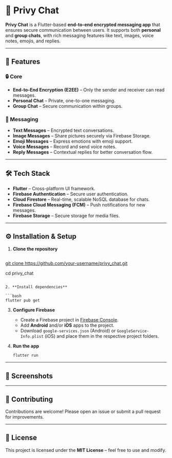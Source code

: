 # 📱 Privy Chat

**Privy Chat** is a Flutter-based **end-to-end encrypted messaging app** that ensures secure communication between users. It supports both **personal** and **group chats**, with rich messaging features like text, images, voice notes, emojis, and replies.

---

## 🚀 Features

### 🔒 Core

* **End-to-End Encryption (E2EE)** – Only the sender and receiver can read messages.
* **Personal Chat** – Private, one-to-one messaging.
* **Group Chat** – Secure communication within groups.

### 💬 Messaging

* **Text Messages** – Encrypted text conversations.
* **Image Messages** – Share pictures securely via Firebase Storage.
* **Emoji Messages** – Express emotions with emoji support.
* **Voice Messages** – Record and send voice notes.
* **Reply Messages** – Contextual replies for better conversation flow.

---

## 🛠 Tech Stack

* **Flutter** – Cross-platform UI framework.
* **Firebase Authentication** – Secure user authentication.
* **Cloud Firestore** – Real-time, scalable NoSQL database for chats.
* **Firebase Cloud Messaging (FCM)** – Push notifications for new messages.
* **Firebase Storage** – Secure storage for media files.

---

## ⚙️ Installation & Setup

1. **Clone the repository**

   ```bash
[   git clone https://github.com/your-username/privy_chat.git
](https://github.com/linnminhtet23/privy_chat.git)

cd privy_chat
   ```

2. **Install dependencies**

   ```bash
   flutter pub get
   ```

3. **Configure Firebase**

   * Create a Firebase project in [Firebase Console](https://console.firebase.google.com/).
   * Add **Android** and/or **iOS** apps to the project.
   * Download `google-services.json` (Android) or `GoogleService-Info.plist` (iOS) and place them in the respective project folders.

4. **Run the app**

   ```bash
   flutter run
   ```

---

## 📸 Screenshots
---

## 🤝 Contributing

Contributions are welcome! Please open an issue or submit a pull request for improvements.

---

## 📜 License

This project is licensed under the **MIT License** – feel free to use and modify.
